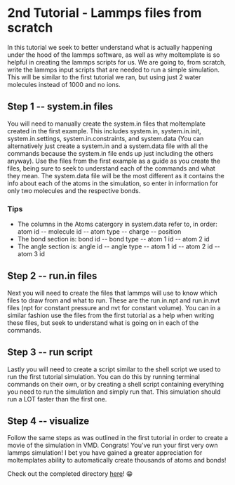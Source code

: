 # 2nd Tutorial - Lammps files from scratch

In this tutorial we seek to better understand what is actually happening under the hood of the lammps software, as well as why moltemplate is so helpful in creating the lammps scripts for us. We are going to, from scratch, write the lammps input scripts that are needed to run a simple simulation. This will be similar to the first tutorial we ran, but using just 2 water molecules instead of 1000 and no ions. 

## Step 1 -- system.in files
You will need to manually create the system.in files that moltemplate created in the first example. This includes system.in, system.in.init, system.in.settings, system.in.constraints, and system.data (You can alternatively just create a system.in and a system.data file with all the commands because the system.in file ends up just including the others anyway). Use the files from the first example as a guide as you create the files, being sure to seek to understand each of the commands and what they mean. The system.data file will be the most different as it contains the info about each of the atoms in the simulation, so enter in information for only two molecules and the respective bonds.

### Tips
* The columns in the Atoms catergory in system.data refer to, in order: atom id -- molecule id -- atom type -- charge -- position
* The bond section is: bond id -- bond type -- atom 1 id -- atom 2 id
* The angle section is: angle id -- angle type -- atom 1 id -- atom 2 id -- atom 3 id

## Step 2 -- run.in files
Next you will need to create the files that lammps will use to know which files to draw from and what to run. These are the run.in.npt and run.in.nvt files (npt for constant pressure and nvt for constant volume). You can in a similar fashion use the files from the first tutorial as a help when writing these files, but seek to understand what is going on in each of the commands.

## Step 3 -- run script
Lastly you will need to create a script similar to the shell script we used to run the first tutorial simulation. You can do this by running terminal commands on their own, or by creating a shell script containing everything you need to run the simulation and simply run that. This simulation should run a LOT faster than the first one. 

## Step 4 -- visualize
Follow the same steps as was outlined in the first tutorial in order to create a movie of the simulation in VMD. Congrats! You've run your first very own lammps simulation! I bet you have gained a greater appreciation for moltemplates ability to automatically create thousands of atoms and bonds! 

Check out the completed directory [here](../completed_examples/2-water_from_scratch_lammps)! :grin:
